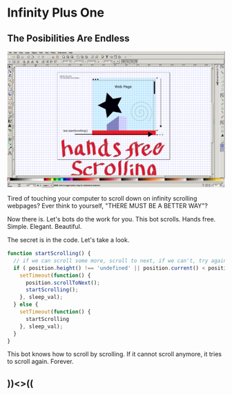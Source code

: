 # Infinity Plus One
## The Posibilities Are Endless

![demonstration screenshot](./demonstration_screenshot.png)

Tired of touching your computer to scroll down on infinity scrolling webpages? Ever think to yourself, "THERE MUST BE A BETTER WAY"?

Now there is. Let's bots do the work for you. This bot scrolls. Hands free. Simple. Elegant. Beautiful.

The secret is in the code. Let's take a look.

```javascript
function startScrolling() {
  // if we can scroll some more, scroll to next, if we can't, try again.
  if ( position.height() !== 'undefined' || position.current() < position.height() ) {
    setTimeout(function() {
      position.scrollToNext();
      startScrolling();
    }, sleep_val);
  } else {
    setTimeout(function() {
      startScrolling
    }, sleep_val);
  } 
}
```

This bot knows how to scroll by scrolling. If it cannot scroll anymore, it tries to scroll again. Forever. 

## ))<>((
